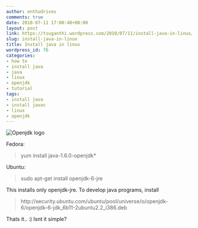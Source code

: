 ```yaml
---
author: enthudrives
comments: true
date: 2010-07-11 17:00:48+00:00
layout: post
link: https://tsuganthi.wordpress.com/2010/07/11/install-java-in-linux/
slug: install-java-in-linux
title: Install java in linux
wordpress_id: 76
categories:
- how to
- install java
- java
- linux
- openjdk
- tutorial
tags:
- install java
- install javac
- linux
- openjdk
---
```


![Openjdk logo](http://blogs.sun.com/theplanetarium/resource/DrinkingBelgianBeer.jpg)




Fedora:





<blockquote>yum install java-1.6.0-openjdk*</blockquote>




Ubuntu:





<blockquote>sudo apt-get install openjdk-6-jre</blockquote>




This installs only openjdk-jre. To develop java programs, install





<blockquote>http://security.ubuntu.com/ubuntu/pool/universe/o/openjdk-6/openjdk-6-jdk_6b11-2ubuntu2.2_i386.deb</blockquote>




Thats it.. :) Isnt it simple?
